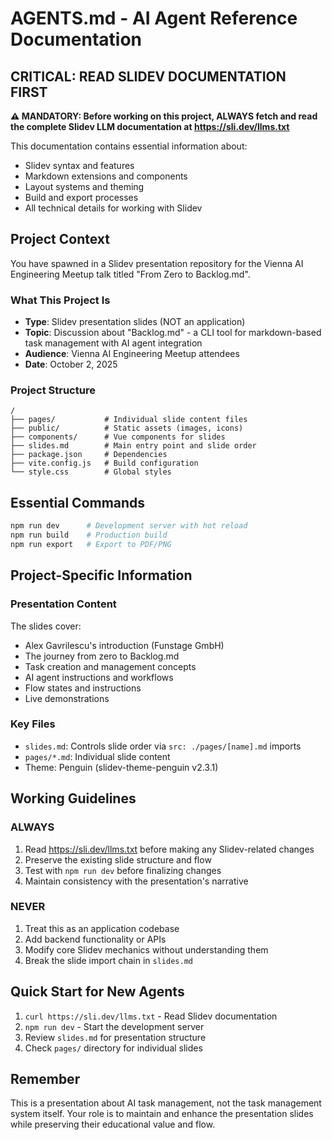# AGENTS.md - AI Agent Reference Documentation

## CRITICAL: READ SLIDEV DOCUMENTATION FIRST
**⚠️ MANDATORY: Before working on this project, ALWAYS fetch and read the complete Slidev LLM documentation at https://sli.dev/llms.txt**

This documentation contains essential information about:
- Slidev syntax and features
- Markdown extensions and components
- Layout systems and theming
- Build and export processes
- All technical details for working with Slidev

## Project Context
You have spawned in a Slidev presentation repository for the Vienna AI Engineering Meetup talk titled "From Zero to Backlog.md".

### What This Project Is
- **Type**: Slidev presentation slides (NOT an application)
- **Topic**: Discussion about "Backlog.md" - a CLI tool for markdown-based task management with AI agent integration
- **Audience**: Vienna AI Engineering Meetup attendees
- **Date**: October 2, 2025

### Project Structure
```
/
├── pages/           # Individual slide content files
├── public/          # Static assets (images, icons)
├── components/      # Vue components for slides
├── slides.md        # Main entry point and slide order
├── package.json     # Dependencies
├── vite.config.js   # Build configuration
└── style.css        # Global styles
```

## Essential Commands
```bash
npm run dev      # Development server with hot reload
npm run build    # Production build
npm run export   # Export to PDF/PNG
```

## Project-Specific Information

### Presentation Content
The slides cover:
- Alex Gavrilescu's introduction (Funstage GmbH)
- The journey from zero to Backlog.md
- Task creation and management concepts
- AI agent instructions and workflows
- Flow states and instructions
- Live demonstrations

### Key Files
- `slides.md`: Controls slide order via `src: ./pages/[name].md` imports
- `pages/*.md`: Individual slide content
- Theme: Penguin (slidev-theme-penguin v2.3.1)

## Working Guidelines

### ALWAYS
1. Read https://sli.dev/llms.txt before making any Slidev-related changes
2. Preserve the existing slide structure and flow
3. Test with `npm run dev` before finalizing changes
4. Maintain consistency with the presentation's narrative

### NEVER
1. Treat this as an application codebase
2. Add backend functionality or APIs
3. Modify core Slidev mechanics without understanding them
4. Break the slide import chain in `slides.md`

## Quick Start for New Agents
1. `curl https://sli.dev/llms.txt` - Read Slidev documentation
2. `npm run dev` - Start the development server
3. Review `slides.md` for presentation structure
4. Check `pages/` directory for individual slides

## Remember
This is a presentation about AI task management, not the task management system itself. Your role is to maintain and enhance the presentation slides while preserving their educational value and flow.